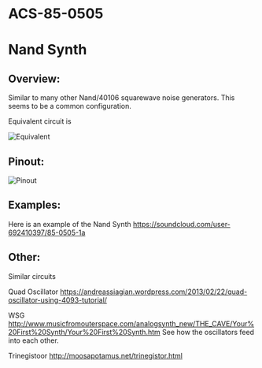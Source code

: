 # ACS-85-0505
Nand Synth
==============

## Overview:

Similar to many other Nand/40106 squarewave noise generators.  This seems to be a common configuration.  

Equivalent circuit is

![Equivalent](https://github.com/robstave/ArduinoComponentSketches/blob/master/ACS-85%20ATTiny85%20sketches/ACS-85-0505/images/eq.png)

 
## Pinout:
![Pinout](https://github.com/robstave/ArduinoComponentSketches/blob/master/ACS-85%20ATTiny85%20sketches/ACS-85-0505/images/ACS-85-0505.png)


## Examples:
Here is an example of the Nand Synth
https://soundcloud.com/user-692410397/85-0505-1a

## Other:

Similar circuits

Quad Oscillator
https://andreassiagian.wordpress.com/2013/02/22/quad-oscillator-using-4093-tutorial/

WSG
http://www.musicfromouterspace.com/analogsynth_new/THE_CAVE/Your%20First%20Synth/Your%20First%20Synth.htm
See how the oscillators feed into each other.

Trinegistoor
http://moosapotamus.net/trinegistor.html

